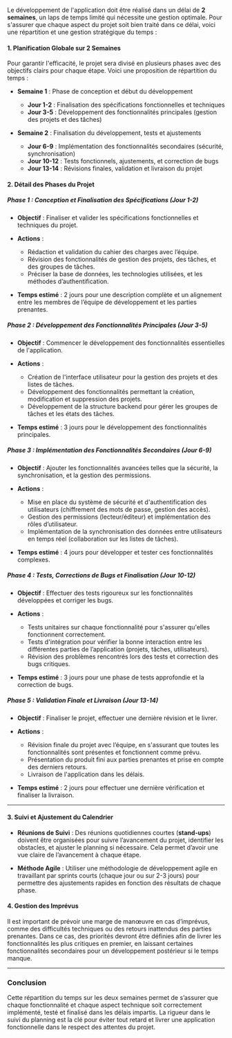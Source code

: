 
Le développement de l'application doit être réalisé dans un délai de **2 semaines**, un laps de temps limité qui nécessite une gestion optimale. Pour s'assurer que chaque aspect du projet soit bien traité dans ce délai, voici une répartition et une gestion stratégique du temps :

#### **1. Planification Globale sur 2 Semaines**

Pour garantir l'efficacité, le projet sera divisé en plusieurs phases avec des objectifs clairs pour chaque étape. Voici une proposition de répartition du temps :

- **Semaine 1** : Phase de conception et début du développement
  - **Jour 1-2** : Finalisation des spécifications fonctionnelles et techniques
  - **Jour 3-5** : Développement des fonctionnalités principales (gestion des projets et des tâches)
  
- **Semaine 2** : Finalisation du développement, tests et ajustements
  - **Jour 6-9** : Implémentation des fonctionnalités secondaires (sécurité, synchronisation)
  - **Jour 10-12** : Tests fonctionnels, ajustements, et correction de bugs
  - **Jour 13-14** : Révisions finales, validation et livraison du projet

#### **2. Détail des Phases du Projet**

##### **Phase 1 : Conception et Finalisation des Spécifications (Jour 1-2)**
- **Objectif** : Finaliser et valider les spécifications fonctionnelles et techniques du projet.
- **Actions** : 
  - Rédaction et validation du cahier des charges avec l’équipe.
  - Révision des fonctionnalités de gestion des projets, des tâches, et des groupes de tâches.
  - Préciser la base de données, les technologies utilisées, et les méthodes d’authentification.

- **Temps estimé** : 2 jours pour une description complète et un alignement entre les membres de l’équipe de développement et les parties prenantes.

##### **Phase 2 : Développement des Fonctionnalités Principales (Jour 3-5)**
- **Objectif** : Commencer le développement des fonctionnalités essentielles de l'application.
- **Actions** : 
  - Création de l'interface utilisateur pour la gestion des projets et des listes de tâches.
  - Développement des fonctionnalités permettant la création, modification et suppression des projets.
  - Développement de la structure backend pour gérer les groupes de tâches et les états des tâches.

- **Temps estimé** : 3 jours pour le développement des fonctionnalités principales. 

##### **Phase 3 : Implémentation des Fonctionnalités Secondaires (Jour 6-9)**
- **Objectif** : Ajouter les fonctionnalités avancées telles que la sécurité, la synchronisation, et la gestion des permissions.
- **Actions** :
  - Mise en place du système de sécurité et d'authentification des utilisateurs (chiffrement des mots de passe, gestion des accès).
  - Gestion des permissions (lecteur/éditeur) et implémentation des rôles d’utilisateur.
  - Implémentation de la synchronisation des données entre utilisateurs en temps réel (collaboration sur les listes de tâches).
  
- **Temps estimé** : 4 jours pour développer et tester ces fonctionnalités complexes.

##### **Phase 4 : Tests, Corrections de Bugs et Finalisation (Jour 10-12)**
- **Objectif** : Effectuer des tests rigoureux sur les fonctionnalités développées et corriger les bugs.
- **Actions** :
  - Tests unitaires sur chaque fonctionnalité pour s'assurer qu'elles fonctionnent correctement.
  - Tests d'intégration pour vérifier la bonne interaction entre les différentes parties de l’application (projets, tâches, utilisateurs).
  - Révision des problèmes rencontrés lors des tests et correction des bugs critiques.

- **Temps estimé** : 3 jours pour une phase de tests approfondie et la correction de bugs.

##### **Phase 5 : Validation Finale et Livraison (Jour 13-14)**
- **Objectif** : Finaliser le projet, effectuer une dernière révision et le livrer.
- **Actions** :
  - Révision finale du projet avec l’équipe, en s'assurant que toutes les fonctionnalités sont présentes et fonctionnent comme prévu.
  - Présentation du produit fini aux parties prenantes et prise en compte des derniers retours.
  - Livraison de l'application dans les délais.

- **Temps estimé** : 2 jours pour effectuer une dernière vérification et finaliser la livraison.

---

#### **3. Suivi et Ajustement du Calendrier**
- **Réunions de Suivi** : Des réunions quotidiennes courtes (**stand-ups**) doivent être organisées pour suivre l’avancement du projet, identifier les obstacles, et ajuster le planning si nécessaire. Cela permet d’avoir une vue claire de l’avancement à chaque étape.
  
- **Méthode Agile** : Utiliser une méthodologie de développement agile en travaillant par sprints courts (chaque jour ou sur 2-3 jours) pour permettre des ajustements rapides en fonction des résultats de chaque phase.

#### **4. Gestion des Imprévus**
Il est important de prévoir une marge de manœuvre en cas d’imprévus, comme des difficultés techniques ou des retours inattendus des parties prenantes. Dans ce cas, des priorités devront être définies afin de livrer les fonctionnalités les plus critiques en premier, en laissant certaines fonctionnalités secondaires pour un développement postérieur si le temps manque.

---

### Conclusion

Cette répartition du temps sur les deux semaines permet de s’assurer que chaque fonctionnalité et chaque aspect technique soit correctement implémenté, testé et finalisé dans les délais impartis. La rigueur dans le suivi du planning est la clé pour éviter tout retard et livrer une application fonctionnelle dans le respect des attentes du projet.